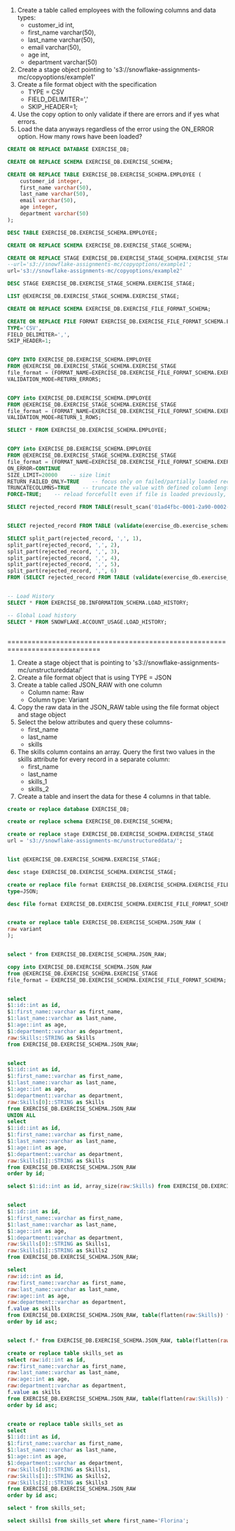 1. Create a table called employees with the following columns and data types:
    - customer_id int,
    - first_name varchar(50),
    - last_name varchar(50),
    - email varchar(50),
    - age int,
    - department varchar(50)
3. Create a stage object pointing to 's3://snowflake-assignments-mc/copyoptions/example1'
4. Create a file format object with the specification
    - TYPE = CSV
    - FIELD_DELIMITER=','
    - SKIP_HEADER=1;
5. Use the copy option to only validate if there are errors and if yes what errors.
6. Load the data anyways regardless of the error using the ON_ERROR option. How many rows have been loaded?



```sql
CREATE OR REPLACE DATABASE EXERCISE_DB;

CREATE OR REPLACE SCHEMA EXERCISE_DB.EXERCISE_SCHEMA;

CREATE OR REPLACE TABLE EXERCISE_DB.EXERCISE_SCHEMA.EMPLOYEE (
    customer_id integer,
    first_name varchar(50),
    last_name varchar(50),
    email varchar(50),
    age integer,
    department varchar(50)
);

DESC TABLE EXERCISE_DB.EXERCISE_SCHEMA.EMPLOYEE;

CREATE OR REPLACE SCHEMA EXERCISE_DB.EXERCISE_STAGE_SCHEMA;

CREATE OR REPLACE STAGE EXERCISE_DB.EXERCISE_STAGE_SCHEMA.EXERCISE_STAGE 
--url='s3://snowflake-assignments-mc/copyoptions/example1';
url='s3://snowflake-assignments-mc/copyoptions/example2'

DESC STAGE EXERCISE_DB.EXERCISE_STAGE_SCHEMA.EXERCISE_STAGE;

LIST @EXERCISE_DB.EXERCISE_STAGE_SCHEMA.EXERCISE_STAGE;

CREATE OR REPLACE SCHEMA EXERCISE_DB.EXERCISE_FILE_FORMAT_SCHEMA;

CREATE OR REPLACE FILE FORMAT EXERCISE_DB.EXERCISE_FILE_FORMAT_SCHEMA.EXERCISE_FILE_FORMAT 
TYPE='CSV',
FIELD_DELIMITER=',',
SKIP_HEADER=1;


COPY INTO EXERCISE_DB.EXERCISE_SCHEMA.EMPLOYEE
FROM @EXERCISE_DB.EXERCISE_STAGE_SCHEMA.EXERCISE_STAGE
file_format = (FORMAT_NAME=EXERCISE_DB.EXERCISE_FILE_FORMAT_SCHEMA.EXERCISE_FILE_FORMAT)
VALIDATION_MODE=RETURN_ERRORS;


COPY into EXERCISE_DB.EXERCISE_SCHEMA.EMPLOYEE
FROM @EXERCISE_DB.EXERCISE_STAGE_SCHEMA.EXERCISE_STAGE
file_format = (FORMAT_NAME=EXERCISE_DB.EXERCISE_FILE_FORMAT_SCHEMA.EXERCISE_FILE_FORMAT)
VALIDATION_MODE=RETURN_1_ROWS;

SELECT * FROM EXERCISE_DB.EXERCISE_SCHEMA.EMPLOYEE;


COPY into EXERCISE_DB.EXERCISE_SCHEMA.EMPLOYEE
FROM @EXERCISE_DB.EXERCISE_STAGE_SCHEMA.EXERCISE_STAGE
file_format = (FORMAT_NAME=EXERCISE_DB.EXERCISE_FILE_FORMAT_SCHEMA.EXERCISE_FILE_FORMAT)
ON_ERROR=CONTINUE
SIZE_LIMIT=20000    -- size limit
RETURN_FAILED_ONLY=TRUE    -- focus only on failed/partially loaded record, with ON_ERROR=CONTINUE only
TRUNCATECOLUMNS=TRUE    -- truncate the value with defined column length, if exceeded
FORCE=TRUE;    -- reload forcefullt even if file is loaded previously, even the files have not changed, may load to duplicate records

SELECT rejected_record FROM TABLE(result_scan('01ad4fbc-0001-2a90-0002-1ac20002619a'));    -- associated with VALIDATION_MODE=RETURN_ERRORS


SELECT rejected_record FROM TABLE (validate(exercise_db.exercise_schema.employee, job_id => '01ad4a4c-0001-2b27-0002-1ac20002a0ee')); -- associated with ON_ERROR=CONTINUE

SELECT split_part(rejected_record, ',', 1),
split_part(rejected_record, ',', 2),
split_part(rejected_record, ',', 3),
split_part(rejected_record, ',', 4),
split_part(rejected_record, ',', 5),
split_part(rejected_record, ',', 6)
FROM (SELECT rejected_record FROM TABLE (validate(exercise_db.exercise_schema.employee, job_id => '01ad4a4c-0001-2b27-0002-1ac20002a0ee')));


-- Load History
SELECT * FROM EXERCISE_DB.INFORMATION_SCHEMA.LOAD_HISTORY;

-- Global Load history
SELECT * FROM SNOWFLAKE.ACCOUNT_USAGE.LOAD_HISTORY;



```


=============================================================================



1. Create a stage object that is pointing to 's3://snowflake-assignments-mc/unstructureddata/'
2. Create a file format object that is using TYPE = JSON
3. Create a table called JSON_RAW with one column
    - Column name: Raw
    - Column type: Variant
4. Copy the raw data in the JSON_RAW table using the file format object and stage object
5. Select the below attributes and query these columns-
    - first_name
    - last_name
    - skills
6. The skills column contains an array. Query the first two values in the skills attribute for every record in a separate column:
    - first_name
    - last_name
    - skills_1
    - skills_2
7. Create a table and insert the data for these 4 columns in that table.


```sql
create or replace database EXERCISE_DB;

create or replace schema EXERCISE_DB.EXERCISE_SCHEMA;

create or replace stage EXERCISE_DB.EXERCISE_SCHEMA.EXERCISE_STAGE
url = 's3://snowflake-assignments-mc/unstructureddata/';


list @EXERCISE_DB.EXERCISE_SCHEMA.EXERCISE_STAGE;

desc stage EXERCISE_DB.EXERCISE_SCHEMA.EXERCISE_STAGE;

create or replace file format EXERCISE_DB.EXERCISE_SCHEMA.EXERCISE_FILE_FORMAT_SCHEMA
type=JSON;

desc file format EXERCISE_DB.EXERCISE_SCHEMA.EXERCISE_FILE_FORMAT_SCHEMA;


create or replace table EXERCISE_DB.EXERCISE_SCHEMA.JSON_RAW (
raw variant
);


select * from EXERCISE_DB.EXERCISE_SCHEMA.JSON_RAW;

copy into EXERCISE_DB.EXERCISE_SCHEMA.JSON_RAW
from @EXERCISE_DB.EXERCISE_SCHEMA.EXERCISE_STAGE
file_format = EXERCISE_DB.EXERCISE_SCHEMA.EXERCISE_FILE_FORMAT_SCHEMA;


select 
$1:id::int as id,
$1:first_name::varchar as first_name,
$1:last_name::varchar as last_name,
$1:age::int as age,
$1:department::varchar as department,
raw:Skills::STRING as Skills
from EXERCISE_DB.EXERCISE_SCHEMA.JSON_RAW;


select 
$1:id::int as id,
$1:first_name::varchar as first_name,
$1:last_name::varchar as last_name,
$1:age::int as age,
$1:department::varchar as department,
raw:Skills[0]::STRING as Skills
from EXERCISE_DB.EXERCISE_SCHEMA.JSON_RAW
UNION ALL
select 
$1:id::int as id,
$1:first_name::varchar as first_name,
$1:last_name::varchar as last_name,
$1:age::int as age,
$1:department::varchar as department,
raw:Skills[1]::STRING as Skills
from EXERCISE_DB.EXERCISE_SCHEMA.JSON_RAW
order by id;

select $1:id::int as id, array_size(raw:Skills) from EXERCISE_DB.EXERCISE_SCHEMA.JSON_RAW order by id asc;


select 
$1:id::int as id,
$1:first_name::varchar as first_name,
$1:last_name::varchar as last_name,
$1:age::int as age,
$1:department::varchar as department,
raw:Skills[0]::STRING as Skills1,
raw:Skills[1]::STRING as Skills2
from EXERCISE_DB.EXERCISE_SCHEMA.JSON_RAW;

select 
raw:id::int as id,
raw:first_name::varchar as first_name,
raw:last_name::varchar as last_name,
raw:age::int as age,
raw:department::varchar as department,
f.value as skills
from EXERCISE_DB.EXERCISE_SCHEMA.JSON_RAW, table(flatten(raw:Skills)) f
order by id asc;


select f.* from EXERCISE_DB.EXERCISE_SCHEMA.JSON_RAW, table(flatten(raw:Skills)) f;

create or replace table skills_set as
select raw:id::int as id,
raw:first_name::varchar as first_name,
raw:last_name::varchar as last_name,
raw:age::int as age,
raw:department::varchar as department,
f.value as skills
from EXERCISE_DB.EXERCISE_SCHEMA.JSON_RAW, table(flatten(raw:Skills)) f
order by id asc;


create or replace table skills_set as
select 
$1:id::int as id,
$1:first_name::varchar as first_name,
$1:last_name::varchar as last_name,
$1:age::int as age,
$1:department::varchar as department,
raw:Skills[0]::STRING as Skills1,
raw:Skills[1]::STRING as Skills2,
raw:Skills[2]::STRING as Skills3
from EXERCISE_DB.EXERCISE_SCHEMA.JSON_RAW
order by id asc;

select * from skills_set;

select skills1 from skills_set where first_name='Florina';
```
